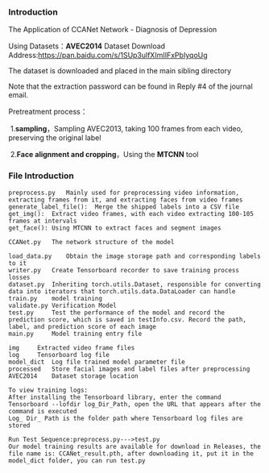 ### Introduction

The Application of CCANet Network - Diagnosis of Depression

Using Datasets：**AVEC2014**
Dataset Download Address:https://pan.baidu.com/s/1SUp3ulfXImIIFxPbIyqoUg

The dataset is downloaded and placed in the main sibling directory

Note that the extraction password can be found in Reply #4 of the journal email.


Pretreatment process：

​	1.**sampling**，Sampling AVEC2013, taking 100 frames from each video, preserving the original label

​	2.**Face alignment and cropping**，Using the **MTCNN** tool

### File Introduction

```
preprocess.py	Mainly used for preprocessing video information, extracting frames from it, and extracting faces from video frames
generate_label_file():	Merge the shipped labels into a CSV file
get_img():	Extract video frames, with each video extracting 100-105 frames at intervals
get_face():	Using MTCNN to extract faces and segment images

CCANet.py	The network structure of the model
```

```
load_data.py	Obtain the image storage path and corresponding labels to it
writer.py	Create Tensorboard recorder to save training process losses
dataset.py	Inheriting torch.utils.Dataset, responsible for converting data into iterators that torch.utils.data.DataLoader can handle
train.py	model training
validate.py	Verification Model
test.py		Test the performance of the model and record the prediction score, which is saved in testInfo.csv. Record the path, label, and prediction score of each image
main.py		Model training entry file
```

```
img		Extracted video frame files
log		Tensorboard log file
model_dict	Log file trained model parameter file
processed	Store facial images and label files after preprocessing
AVEC2014	Dataset storage location
```

```
To view training logs:
After installing the Tensorboard library, enter the command Tensorboard --lofdir log_Dir_Path, open the URL that appears after the command is executed
Log_ Dir_ Path is the folder path where Tensorboard log files are stored
```

```
Run Test Sequence:preprocess.py--->test.py
Our model training results are available for download in Releases, the file name is: CCANet_result.pth, after downloading it, put it in the model_dict folder, you can run test.py
```
